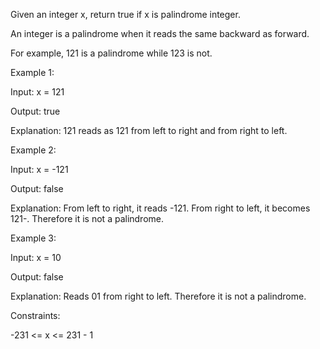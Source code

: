 Given an integer x, return true if x is palindrome integer.

An integer is a palindrome when it reads the same backward as forward.

For example, 121 is a palindrome while 123 is not.
 

Example 1:

Input: x = 121

Output: true

Explanation: 121 reads as 121 from left to right and from right to left.

Example 2:

Input: x = -121

Output: false

Explanation: From left to right, it reads -121. From right to left, it becomes 121-. Therefore it is not a palindrome.

Example 3:

Input: x = 10

Output: false

Explanation: Reads 01 from right to left. Therefore it is not a palindrome.
 

Constraints:

-231 <= x <= 231 - 1
